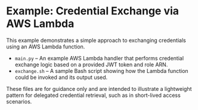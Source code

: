 # Example: Credential Exchange via AWS Lambda

This example demonstrates a simple approach to exchanging credentials using an AWS Lambda function.

* `main.py` – An example AWS Lambda handler that performs credential exchange logic based on a provided JWT token and role ARN.
* `exchange.sh` – A sample Bash script showing how the Lambda function could be invoked and its output used.

These files are for guidance only and are intended to illustrate a lightweight pattern for delegated credential retrieval, such as in short-lived access scenarios.
